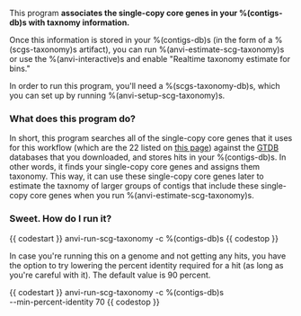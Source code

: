 This program **associates the single-copy core genes in your %(contigs-db)s with taxnomy information.**  

Once this information is stored in your %(contigs-db)s (in the form of a %(scgs-taxonomy)s artifact), you can run %(anvi-estimate-scg-taxonomy)s or use the %(anvi-interactive)s and enable "Realtime taxonomy estimate for bins."

In order to run this program, you'll need a %(scgs-taxonomy-db)s, which you can set up by running %(anvi-setup-scg-taxonomy)s. 

### What does this program do? 

In short, this program searches all of the single-copy core genes that it uses for this workflow (which are the 22 listed on [this page](https://github.com/merenlab/anvio/tree/master/anvio/data/misc/SCG_TAXONOMY/GTDB/SCG_SEARCH_DATABASES)) against the [GTDB](https://gtdb.ecogenomic.org/) databases that you downloaded, and stores hits in your %(contigs-db)s. In other words, it finds your single-copy core genes and assigns them taxonomy. This way, it can use these single-copy core genes later to estimate the taxnomy of larger groups of contigs that include these single-copy core genes when you run %(anvi-estimate-scg-taxonomy)s. 

### Sweet. How do I run it? 

{{ codestart }}
anvi-run-scg-taxonomy -c %(contigs-db)s
{{ codestop }}

In case you're running this on a genome and not getting any hits, you have the option to try lowering the percent identity required for a hit (as long as you're careful with it). The default value is 90 percent. 

{{ codestart }}
anvi-run-scg-taxonomy -c %(contigs-db)s \
                      --min-percent-identity 70
{{ codestop }}
